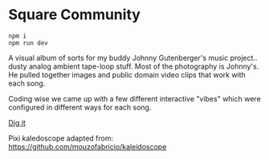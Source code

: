 # Square Community

```
npm i
npm run dev
```

A visual album of sorts for my buddy Johnny Gutenberger's music project.. dusty analog ambient tape-loop stuff. Most of the photography is Johnny's. He pulled together images and public domain video clips that work with each song.

Coding wise we came up with a few different interactive "vibes" which were configured in different ways for each song.

[Dig it](https://square-community.eagletracks.net/?v=github)

Pixi kaledoscope adapted from: https://github.com/mouzofabricio/kaleidoscope
